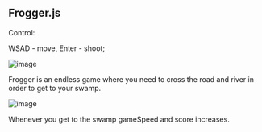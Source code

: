 ## Frogger.js

Control:

WSAD -  move,  Enter - shoot;

![image](https://user-images.githubusercontent.com/91664086/175532427-e89fc137-cb1f-4f7f-9ee2-e194bb51cece.png)

Frogger is an endless game where you need to cross the road and river in order to get to your swamp.

![image](https://user-images.githubusercontent.com/91664086/175532612-13d0a233-c643-40d4-988b-8c52506a9026.png)

Whenever you get to the swamp gameSpeed and score increases.
